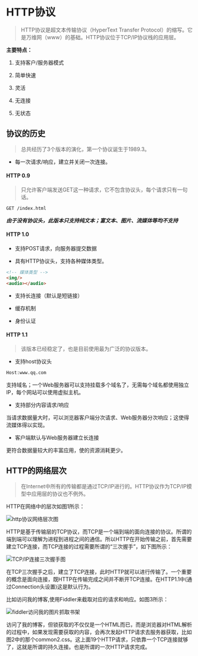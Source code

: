 # HTTP协议
> HTTP协议是超文本传输协议（HyperText Transfer Protocol）的缩写。它是万维网（www）的基础。HTTP协议位于TCP/IP协议栈的应用层。

**主要特点：**

1. 支持客户/服务器模式

2. 简单快速

3. 灵活

4. 无连接

5. 无状态


## 协议的历史
> 总共经历了3个版本的演化，第一个协议诞生于1989.3。
+ 每一次请求/响应，建立并关闭一次连接。

#### HTTP 0.9

> 只允许客户端发送GET这一种请求，它不包含协议头，每个请求只有一句话。

```html
GET /index.html
```

***由于没有协议头，此版本只支持纯文本；富文本、图片、流媒体等均不支持***

#### HTTP 1.0

+ 支持POST请求，向服务器提交数据

+ 具有HTTP协议头，支持各种媒体类型。

```html
<!-- 媒体类型 -->
<img/>
<audio></audio> 
```

+ 支持长连接（默认是短链接）

+ 缓存机制

+ 身份认证

#### HTTP 1.1
> 该版本已经稳定了，也是目前使用最为广泛的协议版本。

+ 支持host协议头

```html
Host:www.qq.com
```
支持域名；一个Web服务器可以支持挂载多个域名了，无需每个域名都使用独立IP，每个网站可以使用虚拟主机。

+ 支持部分内容请求/响应

当请求数据量大时，可以浏览器客户端分次请求、Web服务器分次响应；这使得流媒体得以实现。

+ 客户端默认与Web服务器建立长连接

更符合数据量较大的丰富应用，使的资源消耗更少。


## HTTP的网络层次

> 在Internet中所有的传输都是通过TCP/IP进行的。HTTP协议作为TCP/IP模型中应用层的协议也不例外。

HTTP在网络中的层次如图1所示：

![http协议网络层次图](images/internetHierarchy.jpg)

HTTP是基于传输层的TCP协议，而TCP是一个端到端的面向连接的协议。所谓的端到端可以理解为进程到进程之间的通信。所以HTTP在开始传输之前，首先需要建立TCP连接，而TCP连接的过程需要所谓的“三次握手”，如下图所示：

![TCP/IP连接三次握手图](images/threeshakehandle.jpg)

在TCP三次握手之后，建立了TCP连接，此时HTTP就可以进行传输了。一个重要的概念是面向连接，既HTTP在传输完成之间并不断开TCP连接。在HTTP1.1中(通过Connection头设置)这是默认行为。


比如访问我的博客,使用Fiddler来截取对应的请求和响应。如图3所示：

![fiddler访问我的图片抓取书架](images/capturerequest.jpg)

访问了我的博客，但锁获取的不仅仅是一个HTML而已，而是浏览器对HTML解析的过程中，如果发现需要获取的内容，会再次发起HTTP请求去服务器获取，比如图2中的那个common2.css。这上面19个HTTP请求，只依靠一个TCP连接就够了，这就是所谓的持久连接。也是所谓的一次HTTP请求完成。





